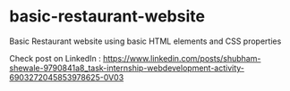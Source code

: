 # basic-restaurant-website
Basic Restaurant website using basic HTML elements and CSS properties

Check post on LinkedIn : https://www.linkedin.com/posts/shubham-shewale-9790841a8_task-internship-webdevelopment-activity-6903272045853978625-0V03
